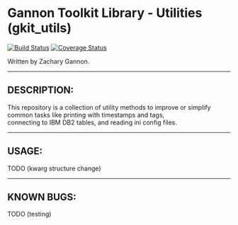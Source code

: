 Gannon Toolkit Library - Utilities (gkit_utils)
=================================

[![Build Status](https://travis-ci.org/gannon93/gkit_utils.svg?branch=master)](https://travis-ci.org/gannon93/gkit_utils)
[![Coverage Status](https://coveralls.io/repos/github/gannon93/gkit_utils/badge.svg?branch=master)](https://coveralls.io/github/gannon93/gkit_utils?branch=master)

Written by Zachary Gannon.   

---

DESCRIPTION:
------------

This repository is a collection of utility methods to improve or simplify common tasks like printing with timestamps and tags,  
connecting to IBM DB2 tables, and reading ini config files.   

---

USAGE:
------

TODO (kwarg structure change)

---

KNOWN BUGS:
-----------

TODO (testing)

